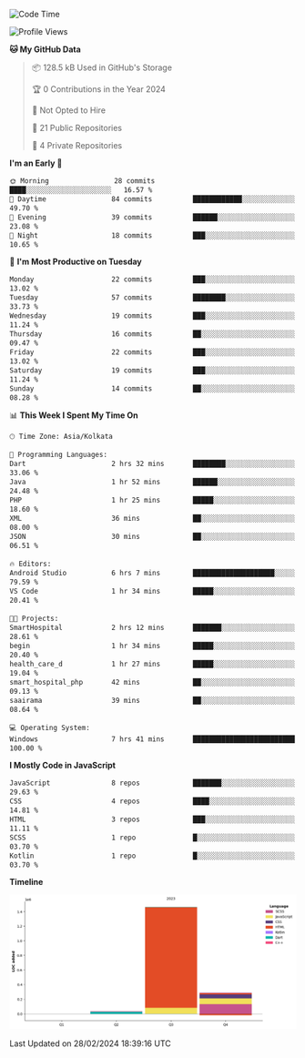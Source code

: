 <!--START_SECTION:waka-->
![Code Time](http://img.shields.io/badge/Code%20Time-229%20hrs%2059%20mins-blue)

![Profile Views](http://img.shields.io/badge/Profile%20Views-14-blue)

**🐱 My GitHub Data** 

> 📦 128.5 kB Used in GitHub's Storage 
 > 
> 🏆 0 Contributions in the Year 2024
 > 
> 🚫 Not Opted to Hire
 > 
> 📜 21 Public Repositories 
 > 
> 🔑 4 Private Repositories 
 > 
**I'm an Early 🐤** 

```text
🌞 Morning                28 commits          ████░░░░░░░░░░░░░░░░░░░░░   16.57 % 
🌆 Daytime                84 commits          ████████████░░░░░░░░░░░░░   49.70 % 
🌃 Evening                39 commits          ██████░░░░░░░░░░░░░░░░░░░   23.08 % 
🌙 Night                  18 commits          ███░░░░░░░░░░░░░░░░░░░░░░   10.65 % 
```
📅 **I'm Most Productive on Tuesday** 

```text
Monday                   22 commits          ███░░░░░░░░░░░░░░░░░░░░░░   13.02 % 
Tuesday                  57 commits          ████████░░░░░░░░░░░░░░░░░   33.73 % 
Wednesday                19 commits          ███░░░░░░░░░░░░░░░░░░░░░░   11.24 % 
Thursday                 16 commits          ██░░░░░░░░░░░░░░░░░░░░░░░   09.47 % 
Friday                   22 commits          ███░░░░░░░░░░░░░░░░░░░░░░   13.02 % 
Saturday                 19 commits          ███░░░░░░░░░░░░░░░░░░░░░░   11.24 % 
Sunday                   14 commits          ██░░░░░░░░░░░░░░░░░░░░░░░   08.28 % 
```


📊 **This Week I Spent My Time On** 

```text
🕑︎ Time Zone: Asia/Kolkata

💬 Programming Languages: 
Dart                     2 hrs 32 mins       ████████░░░░░░░░░░░░░░░░░   33.06 % 
Java                     1 hr 52 mins        ██████░░░░░░░░░░░░░░░░░░░   24.48 % 
PHP                      1 hr 25 mins        █████░░░░░░░░░░░░░░░░░░░░   18.60 % 
XML                      36 mins             ██░░░░░░░░░░░░░░░░░░░░░░░   08.00 % 
JSON                     30 mins             ██░░░░░░░░░░░░░░░░░░░░░░░   06.51 % 

🔥 Editors: 
Android Studio           6 hrs 7 mins        ████████████████████░░░░░   79.59 % 
VS Code                  1 hr 34 mins        █████░░░░░░░░░░░░░░░░░░░░   20.41 % 

🐱‍💻 Projects: 
SmartHospital            2 hrs 12 mins       ███████░░░░░░░░░░░░░░░░░░   28.61 % 
begin                    1 hr 34 mins        █████░░░░░░░░░░░░░░░░░░░░   20.40 % 
health_care_d            1 hr 27 mins        █████░░░░░░░░░░░░░░░░░░░░   19.04 % 
smart_hospital_php       42 mins             ██░░░░░░░░░░░░░░░░░░░░░░░   09.13 % 
saairama                 39 mins             ██░░░░░░░░░░░░░░░░░░░░░░░   08.64 % 

💻 Operating System: 
Windows                  7 hrs 41 mins       █████████████████████████   100.00 % 
```

**I Mostly Code in JavaScript** 

```text
JavaScript               8 repos             ███████░░░░░░░░░░░░░░░░░░   29.63 % 
CSS                      4 repos             ████░░░░░░░░░░░░░░░░░░░░░   14.81 % 
HTML                     3 repos             ███░░░░░░░░░░░░░░░░░░░░░░   11.11 % 
SCSS                     1 repo              █░░░░░░░░░░░░░░░░░░░░░░░░   03.70 % 
Kotlin                   1 repo              █░░░░░░░░░░░░░░░░░░░░░░░░   03.70 % 
```



**Timeline**

![Lines of Code chart](https://raw.githubusercontent.com/sairam030/sairam030/main/assets/bar_graph.png)


 Last Updated on 28/02/2024 18:39:16 UTC
<!--END_SECTION:waka-->
